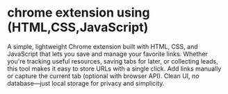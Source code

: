 # chrome extension using (HTML,CSS,JavaScript)
A simple, lightweight Chrome extension built with HTML, CSS, and JavaScript that lets you save and manage your favorite links. Whether you're tracking useful resources, saving tabs for later, or collecting leads, this tool makes it easy to store URLs with a single click. Add links manually or capture the current tab (optional with browser API). Clean UI, no database—just local storage for privacy and simplicity.
